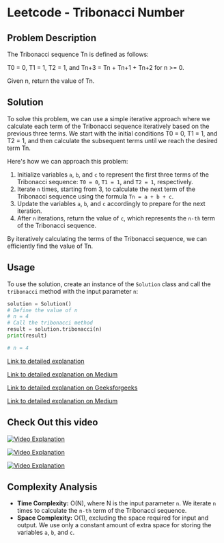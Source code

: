 # Leetcode - Tribonacci Number

## Problem Description

The Tribonacci sequence Tn is defined as follows: 

T0 = 0, T1 = 1, T2 = 1, and Tn+3 = Tn + Tn+1 + Tn+2 for n >= 0.

Given n, return the value of Tn.

## Solution

To solve this problem, we can use a simple iterative approach where we calculate each term of the Tribonacci sequence iteratively based on the previous three terms. We start with the initial conditions T0 = 0, T1 = 1, and T2 = 1, and then calculate the subsequent terms until we reach the desired term Tn.

Here's how we can approach this problem:

1. Initialize variables `a`, `b`, and `c` to represent the first three terms of the Tribonacci sequence: `T0 = 0`, `T1 = 1`, and `T2 = 1`, respectively.
2. Iterate `n` times, starting from 3, to calculate the next term of the Tribonacci sequence using the formula `Tn = a + b + c`.
3. Update the variables `a`, `b`, and `c` accordingly to prepare for the next iteration.
4. After `n` iterations, return the value of `c`, which represents the `n-th` term of the Tribonacci sequence.

By iteratively calculating the terms of the Tribonacci sequence, we can efficiently find the value of Tn.

## Usage

To use the solution, create an instance of the `Solution` class and call the `tribonacci` method with the input parameter `n`:

```python
solution = Solution()
# Define the value of n
# n = 4
# Call the tribonacci method
result = solution.tribonacci(n)
print(result)
```

```python
# n = 4
```

[Link to detailed explanation](https://tecadmin.net/what-is-fibonacci-sequence/)


[Link to detailed explanation on Medium](https://tarunjain07.medium.com/fibonacci-sequence-complexity-analysis-notes-1fbd529a8b9d)


[Link to detailed explanation on Geeksforgeeks](https://www.geeksforgeeks.org/program-for-nth-fibonacci-number/)


[Link to detailed explanation on Medium](https://medium.com/@trejonstallsworth/fibonacci-recursion-memoization-b7ce6e50c3ee)






## Check Out this video

[![Video Explanation](https://img.youtube.com/vi/pqivnzmSbq4/mqdefault.jpg)](https://youtu.be/pqivnzmSbq4)


[![Video Explanation](https://img.youtube.com/vi/3lpNp5Ojvrw/mqdefault.jpg)](https://youtu.be/3lpNp5Ojvrw)


[![Video Explanation](https://img.youtube.com/vi/SilT6i1DEe8/mqdefault.jpg)](https://youtu.be/SilT6i1DEe8)


## Complexity Analysis

- **Time Complexity:** O(N), where N is the input parameter `n`. We iterate `n` times to calculate the `n-th` term of the Tribonacci sequence.
- **Space Complexity:** O(1), excluding the space required for input and output. We use only a constant amount of extra space for storing the variables `a`, `b`, and `c`.